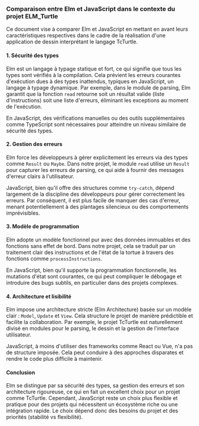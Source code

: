 ### Comparaison entre Elm et JavaScript dans le contexte du projet ELM_Turtle

Ce document vise à comparer Elm et JavaScript en mettant en avant leurs caractéristiques respectives dans le cadre de la réalisation d'une application de dessin interprétant le langage TcTurtle.

#### 1. **Sécurité des types**
Elm est un langage à typage statique et fort, ce qui signifie que tous les types sont vérifiés à la compilation. Cela prévient les erreurs courantes d'exécution dues à des types inattendus, typiques en JavaScript, un langage à typage dynamique. Par exemple, dans le module de parsing, Elm garantit que la fonction `read` retourne soit un résultat valide (liste d'instructions) soit une liste d'erreurs, éliminant les exceptions au moment de l'exécution.

En JavaScript, des vérifications manuelles ou des outils supplémentaires comme TypeScript sont nécessaires pour atteindre un niveau similaire de sécurité des types.

#### 2. **Gestion des erreurs**
Elm force les développeurs à gérer explicitement les erreurs via des types comme `Result` ou `Maybe`. Dans notre projet, le module `read` utilise un `Result` pour capturer les erreurs de parsing, ce qui aide à fournir des messages d'erreur clairs à l'utilisateur.

JavaScript, bien qu'il offre des structures comme `try-catch`, dépend largement de la discipline des développeurs pour gérer correctement les erreurs. Par conséquent, il est plus facile de manquer des cas d'erreur, menant potentiellement à des plantages silencieux ou des comportements imprévisibles.

#### 3. **Modèle de programmation**
Elm adopte un modèle fonctionnel pur avec des données immuables et des fonctions sans effet de bord. Dans notre projet, cela se traduit par un traitement clair des instructions et de l'état de la tortue à travers des fonctions comme `processInstructions`.

En JavaScript, bien qu'il supporte la programmation fonctionnelle, les mutations d'état sont courantes, ce qui peut compliquer le débogage et introduire des bugs subtils, en particulier dans des projets complexes.

#### 4. **Architecture et lisibilité**
Elm impose une architecture stricte (Elm Architecture) basée sur un modèle clair : `Model`, `Update` et `View`. Cela structure le projet de manière prédictible et facilite la collaboration. Par exemple, le projet TcTurtle est naturellement divisé en modules pour le parsing, le dessin et la gestion de l'interface utilisateur.

JavaScript, à moins d'utiliser des frameworks comme React ou Vue, n'a pas de structure imposée. Cela peut conduire à des approches disparates et rendre le code plus difficile à maintenir.


#### Conclusion
Elm se distingue par sa sécurité des types, sa gestion des erreurs et son architecture rigoureuse, ce qui en fait un excellent choix pour un projet comme TcTurtle. Cependant, JavaScript reste un choix plus flexible et pratique pour des projets qui nécessitent un écosystème riche ou une intégration rapide. Le choix dépend donc des besoins du projet et des priorités (stabilité vs flexibilité).

